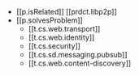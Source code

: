 

- [[p.isRelated]] [[prdct.libp2p]]
- [[p.solvesProblem]]
  - [[t.cs.web.transport]]
  - [[t.cs.web.identity]]
  - [[t.cs.security]]
  - [[t.cs.sd.messaging.pubsub]]
  - [[t.cs.web.content-discovery]]
